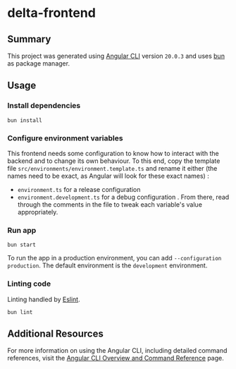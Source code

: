 # delta-frontend

## Summary
This project was generated using [Angular CLI](https://github.com/angular/angular-cli) version `20.0.3` and uses [bun](https://bun.sh/) as package manager.

## Usage

### Install dependencies

```
bun install
```

### Configure environment variables
This frontend needs some configuration to know how to interact with the backend and to change its own behaviour.
To this end, copy the template file `src/environments/environment.template.ts` and rename it either (the names need to be exact, as Angular will look for these exact names) :
* `environment.ts` for a release configuration
* `environment.development.ts` for a debug configuration .
From there, read through the comments in the file to tweak each variable's value appropriately.

### Run app

```
bun start
```

To run the app in a production environment, you can add `--configuration production`. The default environment is the `development` environment.

### Linting code
Linting handled by [Eslint](https://eslint.org).
```
bun lint
```

## Additional Resources
For more information on using the Angular CLI, including detailed command references, visit the [Angular CLI Overview and Command Reference](https://angular.dev/tools/cli) page.
